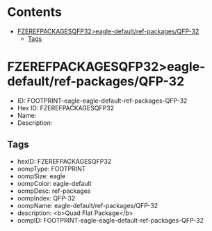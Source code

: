 



Contents
========

* [FZEREFPACKAGESQFP32>eagle-default/ref-packages/QFP-32](#fzerefpackagesqfp32eagle-defaultref-packagesqfp-32)
	* [Tags](#tags)

# FZEREFPACKAGESQFP32>eagle-default/ref-packages/QFP-32

- ID: FOOTPRINT-eagle-eagle-default-ref-packages-QFP-32
- Hex ID: FZEREFPACKAGESQFP32
- Name: 
- Description: 

## Tags

- hexID: FZEREFPACKAGESQFP32
- oompType: FOOTPRINT
- oompSize: eagle
- oompColor: eagle-default
- oompDesc: ref-packages
- oompIndex: QFP-32
- oompName: eagle-default/ref-packages/QFP-32
- description: &lt;b&gt;Quad Flat Package&lt;/b&gt;
- oompID: FOOTPRINT-eagle-eagle-default-ref-packages-QFP-32
